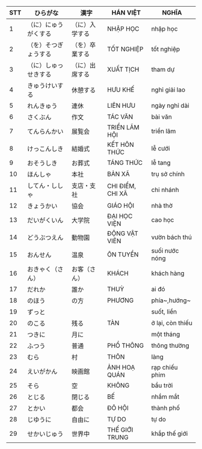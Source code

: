|STT|ひらがな|漢字|HÁN VIỆT|NGHĨA
|---|----|---|---|---|
1|（に）にゅうがくする|（に）入学する|NHẬP HỌC|nhập học|
2|（を）そつぎょうする|（を）卒業する|TỐT NGHIỆP|tốt nghiệp|
3|（に）しゅっせきする|（に）出席する|XUẤT TỊCH|tham dự|
4|きゅうけいする|休憩する|HƯU KHẾ|nghỉ giải lao|
5|れんきゅう|連休|LIÊN HƯU|ngày nghỉ dài|
6|さくぶん|作文|TÁC VĂN|bài văn|
7|てんらんかい|展覧会|TRIỂN LÃM HỘI|triển lãm|
8|けっこんしき|結婚式|KẾT HÔN THỨC|lễ cưới|
9|おそうしき|お葬式|TÁNG THỨC|lễ tang|
10|ほんしゃ|本社|BẢN XÃ|trụ sở chính|
11|してん・ししゃ|支店・支社|CHI ĐIỂM, CHI XÃ|chi nhánh|
12|きょうかい|協会|GIÁO HỘI|nhà thờ|
13|だいがくいん|大学院|ĐẠI HỌC VIỆN|cao học|
14|どうぶつえん|動物園|ĐỘNG VẬT VIÊN|vườn bách thú|
15|おんせん|温泉|ÔN TUYỀN|suối nước nóng|
16|おきゃく（さん）|お客（さん）|KHÁCH|khách hàng|
17|だれか|誰か|THUỲ|ai đó|
18|のほう|の方|PHƯƠNG|phía~,hướng~|
19|ずっと|||suốt, liền|
20|のこる|残る|TÀN|ở lại, còn thiếu|
21|つきに|月に||một tháng|
22|ふつう|普通|PHỔ THÔNG|thông thường|
23|むら|村|THÔN|làng|
24|えいがかん|映画館|ẢNH HOẠ QUÁN|rạp chiếu phim|
25|そら|空|KHÔNG|bầu trời|
26|とじる|閉じる|BẾ|nhắm mắt|
27|とかい|都会|ĐÔ HỘI|thành phố|
28|じゆうに|自由に|TỰ DO|tự do|
29|せかいじゅう|世界中|THẾ GIỚI TRUNG|khắp thế giới|